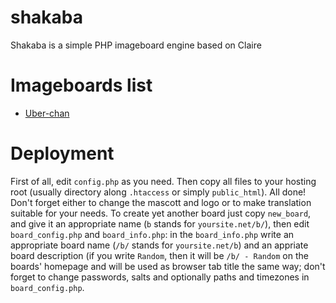 # shakaba
Shakaba is a simple PHP imageboard engine based on Claire

# Imageboards list
- [Uber-chan](http://uberchan.rf.gd)

# Deployment
First of all, edit `config.php` as you need. Then copy all files to your hosting root (usually directory along `.htaccess` or simply `public_html`). All done! Don't forget either to change the mascott and logo or to make translation suitable for your needs.
To create yet another board just copy `new_board`, and give it an appropriate name (`b` stands for `yoursite.net/b/`), then edit `board_config.php` and `board_info.php`: in the `board_info.php` write an appropriate board name (`/b/` stands for `yoursite.net/b`) and an appriate board description (if you write `Random`, then it will be `/b/ - Random` on the boards' homepage and will be used as browser tab title the same way; don't forget to change passwords, salts and optionally paths and timezones in `board_config.php`.
